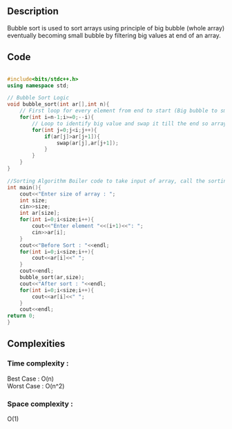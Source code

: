 ## Description 
Bubble sort is used to sort arrays using principle of big bubble (whole array) eventually becoming small bubble by filtering big values at end of an array.

## Code  
```cpp

#include<bits/stdc++.h>
using namespace std;

// Bubble Sort Logic
void bubble_sort(int ar[],int n){
    // First loop for every element from end to start (Big bubble to small)
    for(int i=n-1;i>=0;--i){
        // Loop to identify big value and swap it till the end so array can be sorted
        for(int j=0;j<i;j++){
            if(ar[j]>ar[j+1]){
                swap(ar[j],ar[j+1]);
            }
        }
    }
}

//Sorting Algorithm Boiler code to take input of array, call the sorting function and print the array.
int main(){
    cout<<"Enter size of array : ";
    int size;
    cin>>size;
    int ar[size];
    for(int i=0;i<size;i++){
        cout<<"Enter element "<<(i+1)<<": ";
        cin>>ar[i];
    }    
    cout<<"Before Sort : "<<endl;
    for(int i=0;i<size;i++){
        cout<<ar[i]<<" ";
    }
    cout<<endl;
    bubble_sort(ar,size);
    cout<<"After sort : "<<endl;
    for(int i=0;i<size;i++){
        cout<<ar[i]<<" ";
    }
    cout<<endl;
return 0;
}

```

## Complexities
### Time complexity   : 
Best Case  : O(n)  
Worst Case : O(n^2) 
### Space complexity  : 
O(1)
